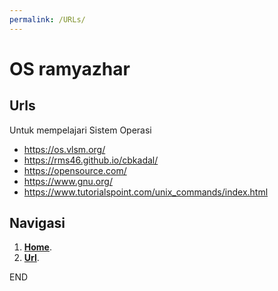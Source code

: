 ```yaml
---
permalink: /URLs/
---
```



# OS ramyazhar

## Urls
Untuk mempelajari Sistem Operasi
* https://os.vlsm.org/
* https://rms46.github.io/cbkadal/
* https://opensource.com/
* https://www.gnu.org/
* https://www.tutorialspoint.com/unix_commands/index.html

## Navigasi
1. [**Home**](https://ramyazhar.github.io/os201/).
2. [**Url**](https://ramyazhar.github.io/os201/URLs).

END
